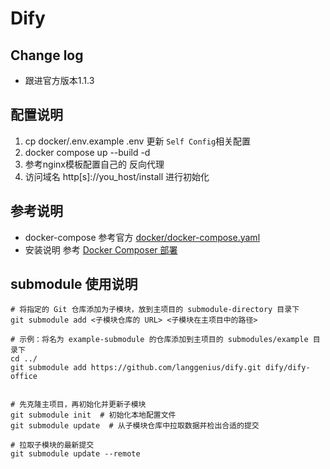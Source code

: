 # Dify

## Change log 
* 跟进官方版本1.1.3

## 配置说明
1. cp docker/.env.example .env  更新 `Self Config`相关配置
2. docker compose up --build -d 
3. 参考nginx模板配置自己的 反向代理
4. 访问域名 http[s]://you_host/install 进行初始化

## 参考说明
* docker-compose 参考官方 [docker/docker-compose.yaml](https://github.com/langgenius/dify/blob/main/docker/docker-compose.yaml)
* 安装说明 参考 [Docker Composer 部署](https://docs.dify.ai/v/zh-hans/getting-started/install-self-hosted/docker-compose)

## submodule 使用说明

```shell
# 将指定的 Git 仓库添加为子模块，放到主项目的 submodule-directory 目录下
git submodule add <子模块仓库的 URL> <子模块在主项目中的路径>

# 示例：将名为 example-submodule 的仓库添加到主项目的 submodules/example 目录下
cd ../
git submodule add https://github.com/langgenius/dify.git dify/dify-office


# 先克隆主项目，再初始化并更新子模块
git submodule init  # 初始化本地配置文件
git submodule update  # 从子模块仓库中拉取数据并检出合适的提交

# 拉取子模块的最新提交
git submodule update --remote
```